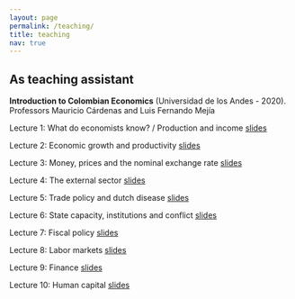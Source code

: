 ```yaml
---
layout: page
permalink: /teaching/
title: teaching
nav: true
---
```


## As teaching assistant

**Introduction to Colombian Economics** (Universidad de los Andes - 2020). Professors Mauricio Cárdenas and Luis Fernando Mejía

Lecture 1: What do economists know? / Production and income [slides](https://www.dropbox.com/s/9bin7swkk5zq6xk/Clase_1_IEC.pdf?dl=0)

Lecture 2: Economic growth and productivity [slides](https://www.dropbox.com/s/qacp8imw7ol8d9t/Clase_2_IEC.pdf?dl=0)

Lecture 3: Money, prices and the nominal exchange rate [slides](https://www.dropbox.com/s/b56cb9s7ohq0xsp/Clase_3_IEC.pdf?dl=0)

Lecture 4: The external sector [slides](https://www.dropbox.com/s/90jeva4qmnlrof1/Clase_4_IEC.pdf?dl=0)

Lecture 5: Trade policy and dutch disease [slides](https://www.dropbox.com/s/ci0nytwhak01bxi/Clase_5_IEC.pdf?dl=0)

Lecture 6: State capacity, institutions and conflict [slides](https://www.dropbox.com/s/fnigjlhiuco47hy/Clase_6_IEC.pdf?dl=0)

Lecture 7: Fiscal policy [slides](https://www.dropbox.com/s/nbom8t3mfwkltpw/Clase_7_IEC.pdf?dl=0)

Lecture 8: Labor markets [slides](https://www.dropbox.com/s/s3zo4b8h8wa7sbi/Clase_8_IEC.pdf?dl=0)

Lecture 9: Finance [slides](https://www.dropbox.com/s/7i45h8pvi6p4967/Clase_9_IEC.pdf?dl=0)

Lecture 10: Human capital [slides](https://www.dropbox.com/s/89rpxsi03e8w9vn/Clase_10_IEC.pdf?dl=0)
